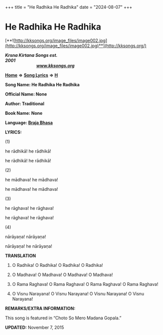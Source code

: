 +++
title = "He Radhika He Radhika"
date = "2024-08-07"
+++

# He Radhika He Radhika
[**![http://kksongs.org/image_files/image002.jpg](http://kksongs.org/image_files/image002.jpg)**](http://kksongs.org/)

**_Krsna Kirtana Songs est. 2001_**                                                                                                                                                 **_www.kksongs.org_**

**[Home](http://kksongs.org/)** **⇒** **[Song Lyrics](http://kksongs.org/lyrics.html)** **⇒** **[H](http://kksongs.org/songs/song_h.html)**

**Song Name: He Radhika He Radhika**

**Official Name: None**

**Author: Traditional**

**Book Name: None**

**Language: [Braja Bhasa](http://kksongs.org/language/list/braja_bhasa.html)**

**LYRICS:**

(1)

he rādhikā! he rādhikā!

he rādhikā! he rādhikā!

(2)

he mādhava! he mādhava!

he mādhava! he mādhava!

(3)

he rāghava! he rāghava!

he rāghava! he rāghava!

(4)

nārāyaṇa! nārāyaṇa!

nārāyaṇa! he nārāyaṇa!

**TRANSLATION**

1) O Radhika! O Radhika! O Radhika! O Radhika!

2) O Madhava! O Madhava! O Madhava! O Madhava!

3) O Rama Raghava! O Rama Raghava! O Rama Raghava! O Rama Raghava!

4) O Visnu Narayana! O Visnu Narayana! O Visnu Narayana! O Visnu Narayana!

**REMARKS/EXTRA INFORMATION:**

This song is featured in “Choto So Mero Madana Gopala.”

**UPDATED:** November 7, 2015